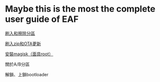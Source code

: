 # Maybe this is the most the complete user guide of EAF
[刷入和擦除分區](./flash)

[刷入zip和OTA更新](./flash#flashzip)

[安裝magisk（面具root）](./magisk)

關於A/B分區

解鎖、上鎖bootloader